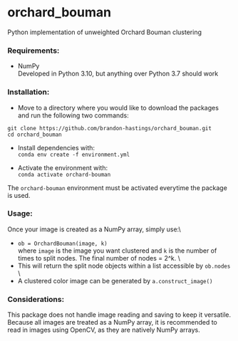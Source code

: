# orchard_bouman
Python implementation of unweighted Orchard Bouman clustering

### Requirements:
- NumPy \
Developed in Python 3.10, but anything over Python 3.7 should work

### Installation:
- Move to a directory where you would like to download the packages \
and run the following two commands:
```
git clone https://github.com/brandon-hastings/orchard_bouman.git
cd orchard_bouman
```
- Install dependencies with: \
`conda env create -f environment.yml`


- Activate the environment with: \
`conda activate orchard-bouman`

The `orchard-bouman` environment must be activated everytime the package is used.

### Usage:
Once your image is created as a NumPy array, simply use:\
- `ob = OrchardBouman(image, k)` \
where `image` is the image you want clustered and `k` is the number of\
times to split nodes. The final number of nodes = 2^k. \
- This will return the split node objects within a list accessible by `ob.nodes` \
- A clustered color image can be generated by `a.construct_image()`

### Considerations:
This package does not handle image reading and saving to keep it versatile.\
Because all images are treated as a NumPy array, it is recommended to\
read in images using OpenCV, as they are natively NumPy arrays.